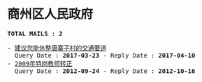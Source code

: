 # 商州区人民政府
<pre><b>TOTAL MAILS : 2</b></pre>
<pre>
- <a href="../../categories/mails/4059.md">建议您能休整唐寨子村的交通要道</a><br/>  Query Date : <b>2017-03-23</b> - Reply Date : <b>2017-04-10</b>
- <a href="../../categories/mails/1414.md">2009年特岗教师转正</a><br/>  Query Date : <b>2012-09-24</b> - Reply Date : <b>2012-10-16</b>
</pre>
